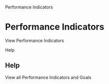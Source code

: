 
Performance Indicators
# Performance Indicators


View Performance Indicators

Help
## Help

View all Performance Indicators and Goals
